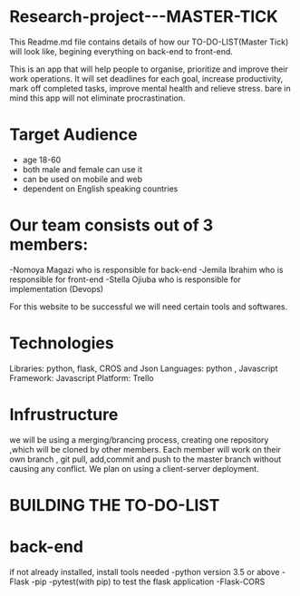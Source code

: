 # Research-project---MASTER-TICK
This Readme.md file contains details of how our TO-DO-LIST(Master Tick) will look like, begining everything on back-end to front-end.

This is an app that will help people to organise, prioritize and improve their work operations.
It will set deadlines for each goal, increase productivity, mark off completed tasks, improve mental health and relieve stress.
bare in mind this app will not eliminate procrastination.

# Target Audience
- age 18-60
- both male and female can use it
- can be used on mobile and web
- dependent on English speaking countries

# Our team consists out of 3 members:
-Nomoya Magazi who is responsible for back-end
-Jemila Ibrahim who is responsible for front-end
-Stella Ojiuba who is responsible for implementation (Devops)

For this website to be successful we will need certain tools and softwares.

# Technologies
Libraries: python, flask, CROS and Json
Languages: python , Javascript
Framework: Javascript
Platform: Trello

# Infrustructure
we will be using a merging/brancing process, creating one repository ,which will be cloned by other members.
Each member will work  on their own branch , git pull, add,commit and push to the master branch without causing any conflict.
We plan on using a client-server deployment.

# BUILDING THE TO-DO-LIST
# back-end
if not already installed, install tools needed
-python version 3.5 or above
-Flask
-pip
-pytest(with pip) to test the flask application
-Flask-CORS
